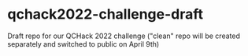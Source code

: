 # qchack2022-challenge-draft
Draft repo for our QCHack 2022 challenge ("clean" repo will be created separately and switched to public on April 9th)
